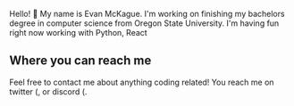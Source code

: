 Hello! 👋 My name is Evan McKague. I'm working on finishing my bachelors degree in computer science from Oregon State University. I'm having fun right now working with Python, React

## Where you can reach me
Feel free to contact me about anything coding related! You reach me on twitter (, or discord (. 


<!---
EMcKague/EMcKague is a ✨ special ✨ repository because its `README.md` (this file) appears on your GitHub profile.
You can click the Preview link to take a look at your changes.
--->
